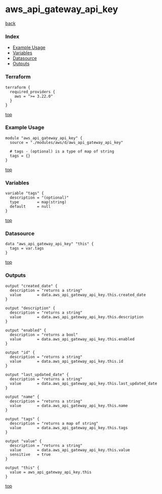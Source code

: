 # aws_api_gateway_api_key

[back](../aws.md)

### Index

- [Example Usage](#example-usage)
- [Variables](#variables)
- [Datasource](#datasource)
- [Outputs](#outputs)

### Terraform

```hcl
terraform {
  required_providers {
    aws = ">= 3.22.0"
  }
}
```

[top](#index)

### Example Usage

```hcl
module "aws_api_gateway_api_key" {
  source = "./modules/aws/d/aws_api_gateway_api_key"

  # tags - (optional) is a type of map of string
  tags = {}
}
```

[top](#index)

### Variables

```hcl
variable "tags" {
  description = "(optional)"
  type        = map(string)
  default     = null
}
```

[top](#index)

### Datasource

```hcl
data "aws_api_gateway_api_key" "this" {
  tags = var.tags
}
```

[top](#index)

### Outputs

```hcl
output "created_date" {
  description = "returns a string"
  value       = data.aws_api_gateway_api_key.this.created_date
}

output "description" {
  description = "returns a string"
  value       = data.aws_api_gateway_api_key.this.description
}

output "enabled" {
  description = "returns a bool"
  value       = data.aws_api_gateway_api_key.this.enabled
}

output "id" {
  description = "returns a string"
  value       = data.aws_api_gateway_api_key.this.id
}

output "last_updated_date" {
  description = "returns a string"
  value       = data.aws_api_gateway_api_key.this.last_updated_date
}

output "name" {
  description = "returns a string"
  value       = data.aws_api_gateway_api_key.this.name
}

output "tags" {
  description = "returns a map of string"
  value       = data.aws_api_gateway_api_key.this.tags
}

output "value" {
  description = "returns a string"
  value       = data.aws_api_gateway_api_key.this.value
  sensitive   = true
}

output "this" {
  value = aws_api_gateway_api_key.this
}
```

[top](#index)